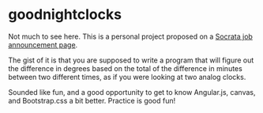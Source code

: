 goodnightclocks
===============

Not much to see here. This is a personal project proposed on a [Socrata job announcement page](http://www.socrata.com/career/front-end-software-engineer/). 

The gist of it is that you are supposed to write a program that will figure out the difference in degrees based on the total of the difference in minutes between two different times, as if you were looking at two analog clocks.

Sounded like fun, and a good opportunity to get to know Angular.js, canvas, and Bootstrap.css a bit better. Practice is good fun!
